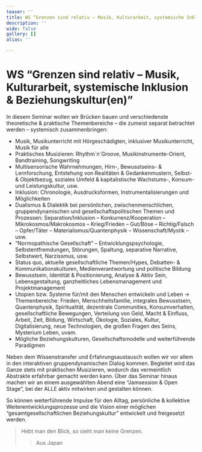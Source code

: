 ```yaml
---
teaser: ''
title: WS “Grenzen sind relativ – Musik, Kulturarbeit, systemische Inklusion & Beziehungskultur(en)”
description: ''
wide: false
gallery: []
alias: ''

---
```

# WS “Grenzen sind relativ – Musik, Kulturarbeit, systemische Inklusion & Beziehungskultur(en)”

In diesem Seminar wollen wir Brücken bauen und verschiedenste theoretische & praktische Themenbereiche – die zumeist separat betrachtet werden – systemisch zusammenbringen:

* Musik, Musikunterricht mit Hörgeschädigten, inklusiver Musikunterricht, Musik für alle
* Praktisches Musizieren: Rhythm´n´Groove, Musikinstrumente-Orient, Bandtraining, Songwriting
* Multisensorische Wahrnehmungen, Hirn-, Bewusstseins- & Lernforschung, Entstehung von Realitäten & Gedankenmustern, Selbst- & Objektbezug, soziales Umfeld & kapitalistische Wachstums-, Konsum- und Leistungskultur, usw.
* Inklusion: Chronologie, Ausdrucksformen, Instrumentalisierungen und Möglichkeiten
* Dualismus & Dialektik bei persönlichen, zwischenmenschlichen, gruppendynamischen und gesellschaftspolitischen Themen und Prozessen: Separation/Inklusion – Konkurrenz/Kooperation – Mikrokosmos/Makrokosmos – Krieg/Frieden – Gut/Böse – Richtig/Falsch – Opfer/Täter – Materialismus/Quantenphysik – Wissenschaft/Mystik – usw.
* “Normopathische Gesellschaft” – Entwicklungspsychologie, Selbstentfremdungen, Störungen, Spaltung, separative Narrative, Selbstwert, Narzissmus, usw.
* Status quo, aktuelle gesellschaftliche Themen/Hypes, Debatten- & Kommunikationskulturen, Medienverantwortung und politische Bildung
* Bewusstsein, Identität & Positionierung, Analyse & Aktiv Sein, Lebensgestaltung, ganzheitliches Lebensmanagement und Projektmanagement
* Utopien bzw. Systeme für/mit den Menschen entwickeln und Leben → Themenbereiche: Frieden, Menschheitsfamilie, integrales Bewusstsein, Quantenphysik, Spiritualität, dezentrale Communities, Konsumverhalten, gesellschaftliche Bewegungen, Verteilung von Geld, Macht & Einfluss, Arbeit, Zeit, Bildung, Wirtschaft, Ökologie, Soziales, Kultur, Digitalisierung, neue Technologien, die großen Fragen des Seins, Mysterium Leben, uvam.
* Mögliche Beziehungskulturen, Gesellschaftsmodelle und weiterführende Paradigmen

Neben dem Wissenstransfer und Erfahrungsaustausch wollen wir vor allem in den interaktiven gruppendynamischen Dialog kommen. Begleitet wird das Ganze stets mit praktischen Musizieren, wodurch das vermeintlich Abstrakte erfahrbar gemacht werden kann. Über das Seminar hinaus machen wir an einem ausgewählten Abend eine “Jamsession & Open Stage”, bei der ALLE aktiv mitwirken und gestalten können.

So können weiterführende Impulse für den Alltag, persönliche & kollektive Weiterentwicklungsprozesse und die Vision einer möglichen “gesamtgesellschaftlichen Beziehungskultur” entwickelt und freigesetzt werden.

> Hebt man den Blick, so sieht man keine Grenzen.
>
> > Aus Japan